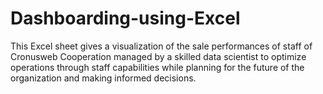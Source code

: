 # Dashboarding-using-Excel
This Excel sheet gives a visualization of the sale performances of staff of Cronusweb Cooperation managed by a skilled data scientist to optimize operations through staff capabilities while planning for the future of the organization and making informed decisions.
